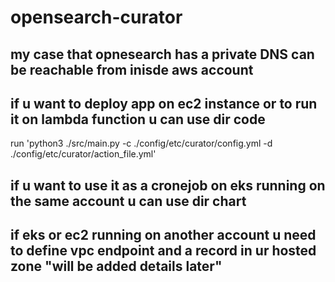 # opensearch-curator
## my case that opnesearch has a private DNS can be reachable from inisde aws account 
## if u want to deploy app on ec2 instance or to run it on lambda function u can use dir code 
run 'python3 ./src/main.py -c ./config/etc/curator/config.yml -d ./config/etc/curator/action_file.yml'
## if u want to use it as a cronejob on eks running on the same account u can use dir chart 
## if eks or ec2 running on another account u need to define vpc endpoint and a record in ur hosted zone "will be added details later"
